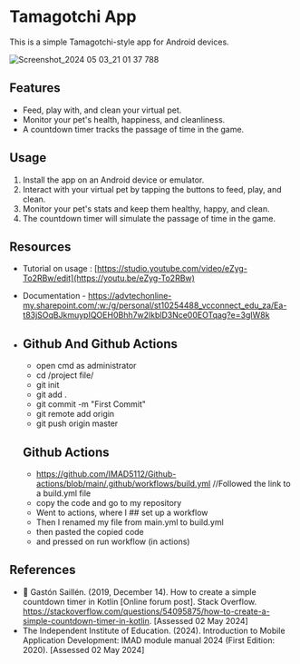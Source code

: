 # Tamagotchi App

This is a simple Tamagotchi-style app for Android devices.

![Screenshot_2024 05 03_21 01 37 788](https://github.com/IIEWFL/imad5112-assignment-2-ST10254488/assets/164567181/51fac4a7-1686-4b5e-976a-d83b78f48c90)



## Features

- Feed, play with, and clean your virtual pet.
- Monitor your pet's health, happiness, and cleanliness.
- A countdown timer tracks the passage of time in the game.

## Usage

1. Install the app on an Android device or emulator.
2. Interact with your virtual pet by tapping the buttons to feed, play, and clean.
3. Monitor your pet's stats and keep them healthy, happy, and clean.
4. The countdown timer will simulate the passage of time in the game.


## Resources
- Tutorial on usage : [https://studio.youtube.com/video/eZyg-To2RBw/edit](https://youtu.be/eZyg-To2RBw)
- Documentation - https://advtechonline-my.sharepoint.com/:w:/g/personal/st10254488_vcconnect_edu_za/Ea-t83jSOqBJkmuypIQOEH0Bhh7w2lkblD3Nce00EOTqag?e=3gIW8k
- ## Github And Github Actions
   - open cmd as administrator
   - cd /project file/
   - git init
   - git add .
   - git commit -m "First Commit"
   - git remote add origin <Repostitory URL>
   - git push origin master

  ## Github Actions
   - https://github.com/IMAD5112/Github-actions/blob/main/.github/workflows/build.yml //Followed the link to a build.yml file
   - copy the code and go to my repository
   - Went to actions, where I ## set up a workflow
   - Then I renamed my file from main.yml to build.yml
   - then pasted the copied code
   - and pressed on run workflow (in actions)
  

## References
- 	Gastón Saillén. (2019, December 14). How to create a simple countdown timer in Kotlin [Online forum post]. Stack Overflow. https://stackoverflow.com/questions/54095875/how-to-create-a-simple-countdown-timer-in-kotlin. [Assessed 02 May 2024]
-	The Independent Institute of Education. (2024). Introduction to Mobile Application Development: IMAD module manual 2024 (First Edition: 2020). [Assessed 02 May 2024]

